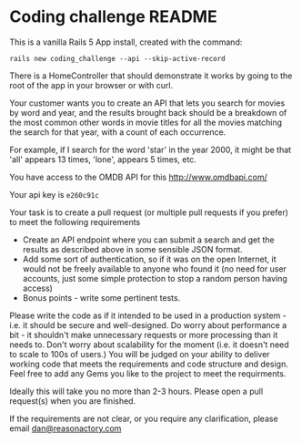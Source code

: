 # Coding challenge README

This is a vanilla Rails 5 App install, created with the command:

`rails new coding_challenge --api --skip-active-record`

There is a HomeController that should demonstrate it works by going to the root of the app in your browser or with curl.

Your customer wants you to create an API that lets you search for movies by word and year, and the results brought back should be a breakdown of the most common other words in movie titles for all the movies matching the search for that year, with a count of each occurrence.

For example, if I search for the word 'star' in the year 2000, it might be that 'all' appears 13 times, 'lone', appears 5 times, etc.

You have access to the OMDB API for this http://www.omdbapi.com/

Your api key is `e260c91c`

Your task is to create a pull request (or multiple pull requests if you prefer) to meet the following requirements

- Create an API endpoint where you can submit a search and get the results as described above in some sensible JSON format.
- Add some sort of authentication, so if it was on the open Internet, it would not be freely available to anyone who found it (no need for user accounts, just some simple protection to stop a random person having access)
- Bonus points - write some pertinent tests.

Please write the code as if it intended to be used in a production system - i.e. it should be secure and well-designed.
Do worry about performance a bit - it shouldn't make unnecessary requests or more processing than it needs to.
Don't worry about scalability for the moment (i.e. it doesn't need to scale to 100s of users.)
You will be judged on your ability to deliver working code that meets the requirements and code structure and design.
Feel free to add any Gems you like to the project to meet the requirments.

Ideally this will take you no more than 2-3 hours. Please open a pull request(s) when you are finished.

If the requirements are not clear, or you require any clarification, please email dan@reasonactory.com
